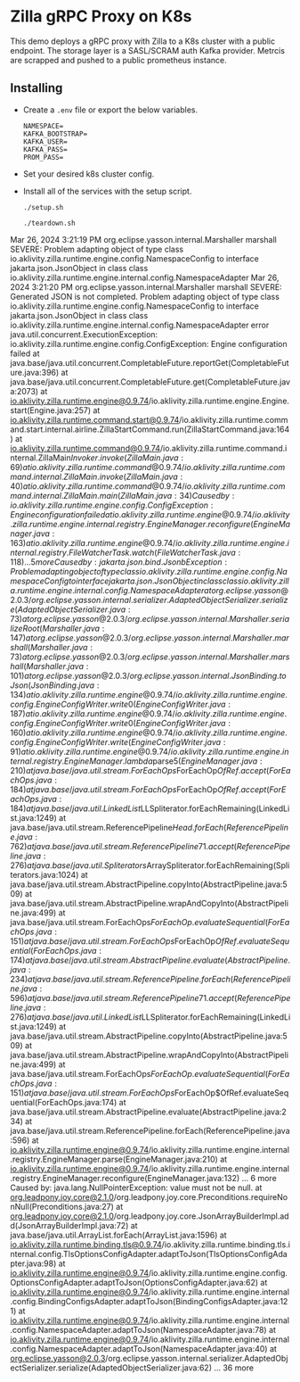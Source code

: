 # Zilla gRPC Proxy on K8s

This demo deploys a gRPC proxy with Zilla to a K8s cluster with a public endpoint. The storage layer is a SASL/SCRAM auth Kafka provider. Metrcis are scrapped and pushed to a public prometheus instance.

## Installing

- Create a `.env` file or export the below variables.

    ```text
    NAMESPACE=
    KAFKA_BOOTSTRAP=
    KAFKA_USER=
    KAFKA_PASS=
    PROM_PASS=
    ```

- Set your desired k8s cluster config.
- Install all of the services with the setup script.

    ```shell
    ./setup.sh
    ```

    ```shell
    ./teardown.sh
    ```



Mar 26, 2024 3:21:19 PM org.eclipse.yasson.internal.Marshaller marshall
SEVERE: Problem adapting object of type class io.aklivity.zilla.runtime.engine.config.NamespaceConfig to interface jakarta.json.JsonObject in class class io.aklivity.zilla.runtime.engine.internal.config.NamespaceAdapter
Mar 26, 2024 3:21:20 PM org.eclipse.yasson.internal.Marshaller marshall
SEVERE: Generated JSON is not completed.
Problem adapting object of type class io.aklivity.zilla.runtime.engine.config.NamespaceConfig to interface jakarta.json.JsonObject in class class io.aklivity.zilla.runtime.engine.internal.config.NamespaceAdapter
error
java.util.concurrent.ExecutionException: io.aklivity.zilla.runtime.engine.config.ConfigException: Engine configuration failed
	at java.base/java.util.concurrent.CompletableFuture.reportGet(CompletableFuture.java:396)
	at java.base/java.util.concurrent.CompletableFuture.get(CompletableFuture.java:2073)
	at io.aklivity.zilla.runtime.engine@0.9.74/io.aklivity.zilla.runtime.engine.Engine.start(Engine.java:257)
	at io.aklivity.zilla.runtime.command.start@0.9.74/io.aklivity.zilla.runtime.command.start.internal.airline.ZillaStartCommand.run(ZillaStartCommand.java:164)
	at io.aklivity.zilla.runtime.command@0.9.74/io.aklivity.zilla.runtime.command.internal.ZillaMain$Invoker.invoke(ZillaMain.java:69)
	at io.aklivity.zilla.runtime.command@0.9.74/io.aklivity.zilla.runtime.command.internal.ZillaMain.invoke(ZillaMain.java:40)
	at io.aklivity.zilla.runtime.command@0.9.74/io.aklivity.zilla.runtime.command.internal.ZillaMain.main(ZillaMain.java:34)
Caused by: io.aklivity.zilla.runtime.engine.config.ConfigException: Engine configuration failed
	at io.aklivity.zilla.runtime.engine@0.9.74/io.aklivity.zilla.runtime.engine.internal.registry.EngineManager.reconfigure(EngineManager.java:163)
	at io.aklivity.zilla.runtime.engine@0.9.74/io.aklivity.zilla.runtime.engine.internal.registry.FileWatcherTask.watch(FileWatcherTask.java:118)
	... 5 more
Caused by: jakarta.json.bind.JsonbException: Problem adapting object of type class io.aklivity.zilla.runtime.engine.config.NamespaceConfig to interface jakarta.json.JsonObject in class class io.aklivity.zilla.runtime.engine.internal.config.NamespaceAdapter
	at org.eclipse.yasson@2.0.3/org.eclipse.yasson.internal.serializer.AdaptedObjectSerializer.serialize(AdaptedObjectSerializer.java:73)
	at org.eclipse.yasson@2.0.3/org.eclipse.yasson.internal.Marshaller.serializeRoot(Marshaller.java:147)
	at org.eclipse.yasson@2.0.3/org.eclipse.yasson.internal.Marshaller.marshall(Marshaller.java:73)
	at org.eclipse.yasson@2.0.3/org.eclipse.yasson.internal.Marshaller.marshall(Marshaller.java:101)
	at org.eclipse.yasson@2.0.3/org.eclipse.yasson.internal.JsonBinding.toJson(JsonBinding.java:134)
	at io.aklivity.zilla.runtime.engine@0.9.74/io.aklivity.zilla.runtime.engine.config.EngineConfigWriter.write0(EngineConfigWriter.java:187)
	at io.aklivity.zilla.runtime.engine@0.9.74/io.aklivity.zilla.runtime.engine.config.EngineConfigWriter.write0(EngineConfigWriter.java:160)
	at io.aklivity.zilla.runtime.engine@0.9.74/io.aklivity.zilla.runtime.engine.config.EngineConfigWriter.write(EngineConfigWriter.java:91)
	at io.aklivity.zilla.runtime.engine@0.9.74/io.aklivity.zilla.runtime.engine.internal.registry.EngineManager.lambda$parse$5(EngineManager.java:210)
	at java.base/java.util.stream.ForEachOps$ForEachOp$OfRef.accept(ForEachOps.java:184)
	at java.base/java.util.stream.ForEachOps$ForEachOp$OfRef.accept(ForEachOps.java:184)
	at java.base/java.util.LinkedList$LLSpliterator.forEachRemaining(LinkedList.java:1249)
	at java.base/java.util.stream.ReferencePipeline$Head.forEach(ReferencePipeline.java:762)
	at java.base/java.util.stream.ReferencePipeline$7$1.accept(ReferencePipeline.java:276)
	at java.base/java.util.Spliterators$ArraySpliterator.forEachRemaining(Spliterators.java:1024)
	at java.base/java.util.stream.AbstractPipeline.copyInto(AbstractPipeline.java:509)
	at java.base/java.util.stream.AbstractPipeline.wrapAndCopyInto(AbstractPipeline.java:499)
	at java.base/java.util.stream.ForEachOps$ForEachOp.evaluateSequential(ForEachOps.java:151)
	at java.base/java.util.stream.ForEachOps$ForEachOp$OfRef.evaluateSequential(ForEachOps.java:174)
	at java.base/java.util.stream.AbstractPipeline.evaluate(AbstractPipeline.java:234)
	at java.base/java.util.stream.ReferencePipeline.forEach(ReferencePipeline.java:596)
	at java.base/java.util.stream.ReferencePipeline$7$1.accept(ReferencePipeline.java:276)
	at java.base/java.util.LinkedList$LLSpliterator.forEachRemaining(LinkedList.java:1249)
	at java.base/java.util.stream.AbstractPipeline.copyInto(AbstractPipeline.java:509)
	at java.base/java.util.stream.AbstractPipeline.wrapAndCopyInto(AbstractPipeline.java:499)
	at java.base/java.util.stream.ForEachOps$ForEachOp.evaluateSequential(ForEachOps.java:151)
	at java.base/java.util.stream.ForEachOps$ForEachOp$OfRef.evaluateSequential(ForEachOps.java:174)
	at java.base/java.util.stream.AbstractPipeline.evaluate(AbstractPipeline.java:234)
	at java.base/java.util.stream.ReferencePipeline.forEach(ReferencePipeline.java:596)
	at io.aklivity.zilla.runtime.engine@0.9.74/io.aklivity.zilla.runtime.engine.internal.registry.EngineManager.parse(EngineManager.java:210)
	at io.aklivity.zilla.runtime.engine@0.9.74/io.aklivity.zilla.runtime.engine.internal.registry.EngineManager.reconfigure(EngineManager.java:132)
	... 6 more
Caused by: java.lang.NullPointerException: value must not be null.
	at org.leadpony.joy.core@2.1.0/org.leadpony.joy.core.Preconditions.requireNonNull(Preconditions.java:27)
	at org.leadpony.joy.core@2.1.0/org.leadpony.joy.core.JsonArrayBuilderImpl.add(JsonArrayBuilderImpl.java:72)
	at java.base/java.util.ArrayList.forEach(ArrayList.java:1596)
	at io.aklivity.zilla.runtime.binding.tls@0.9.74/io.aklivity.zilla.runtime.binding.tls.internal.config.TlsOptionsConfigAdapter.adaptToJson(TlsOptionsConfigAdapter.java:98)
	at io.aklivity.zilla.runtime.engine@0.9.74/io.aklivity.zilla.runtime.engine.config.OptionsConfigAdapter.adaptToJson(OptionsConfigAdapter.java:62)
	at io.aklivity.zilla.runtime.engine@0.9.74/io.aklivity.zilla.runtime.engine.internal.config.BindingConfigsAdapter.adaptToJson(BindingConfigsAdapter.java:121)
	at io.aklivity.zilla.runtime.engine@0.9.74/io.aklivity.zilla.runtime.engine.internal.config.NamespaceAdapter.adaptToJson(NamespaceAdapter.java:78)
	at io.aklivity.zilla.runtime.engine@0.9.74/io.aklivity.zilla.runtime.engine.internal.config.NamespaceAdapter.adaptToJson(NamespaceAdapter.java:40)
	at org.eclipse.yasson@2.0.3/org.eclipse.yasson.internal.serializer.AdaptedObjectSerializer.serialize(AdaptedObjectSerializer.java:62)
	... 36 more
